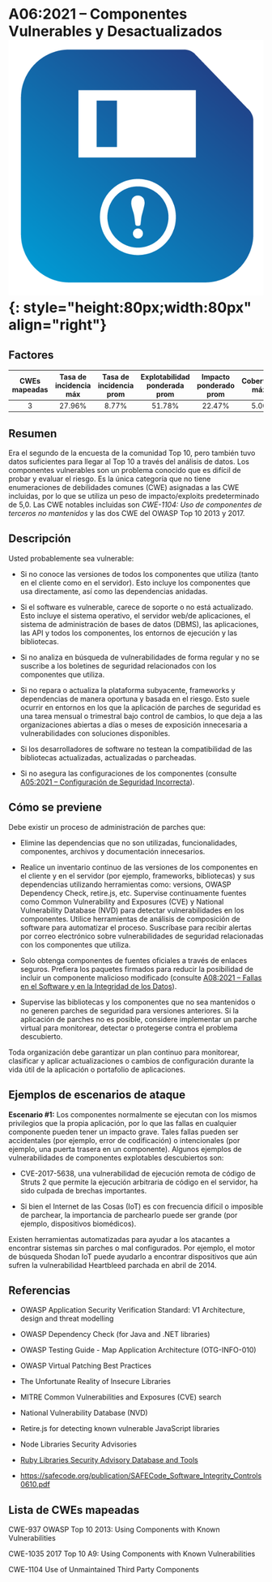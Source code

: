 # A06:2021 – Componentes Vulnerables y Desactualizados    ![icon](OWASP%20Top%2010/Top10/2021/docs/assets/TOP_10_Icons_Final_Vulnerable_Outdated_Components.png){: style="height:80px;width:80px" align="right"}

## Factores

| CWEs mapeadas | Tasa de incidencia máx | Tasa de incidencia prom | Explotabilidad ponderada prom| Impacto ponderado prom | Cobertura máx | Cobertura prom | Incidencias totales | Total CVEs |
|:-------------:|:--------------------:|:--------------------:|:--------------:|:--------------:|:----------------------:|:---------------------:|:-------------------:|:------------:|
| 3           | 27.96%             | 8.77%              | 51.78%       | 22.47%       | 5.00                 | 5.00                | 30,457            | 0          |

## Resumen

Era el segundo de la encuesta de la comunidad Top 10, pero también tuvo datos suficientes para llegar al Top 10 a través del análisis de datos. Los componentes vulnerables son un problema conocido que es difícil de probar y evaluar el riesgo. Es la única categoría que no tiene enumeraciones de debilidades comunes (CWE) asignadas a las CWE incluidas, por lo que se utiliza un peso de impacto/exploits predeterminado de 5,0. Las CWE notables incluidas son *CWE-1104: Uso de componentes de terceros no mantenidos* y las dos CWE del OWASP Top 10 2013 y 2017.

## Descripción

Usted probablemente sea vulnerable:

-   Si no conoce las versiones de todos los componentes que utiliza (tanto en el cliente como en el servidor). Esto incluye los componentes que usa directamente, así como las dependencias anidadas.

-   Si el software es vulnerable, carece de soporte o no está actualizado. Esto incluye el sistema operativo, el servidor web/de aplicaciones, el sistema de administración de bases de datos (DBMS), las aplicaciones, las API y todos los componentes, los entornos de ejecución y las bibliotecas.

-   Si no analiza en búsqueda de vulnerabilidades de forma regular y no se suscribe a los boletines de seguridad relacionados con los componentes que utiliza.

-   Si no repara o actualiza la plataforma subyacente, frameworks y dependencias de manera oportuna y basada en el riesgo. Esto suele ocurrir en entornos en los que la aplicación de parches de seguridad es una tarea mensual o trimestral bajo control de cambios, lo que deja a las organizaciones abiertas a días o meses de exposición innecesaria a vulnerabilidades con soluciones disponibles.

-   Si los desarrolladores de software no testean la compatibilidad de las bibliotecas actualizadas, actualizadas o parcheadas.

-   Si no asegura las configuraciones de los componentes (consulte [A05:2021 – Configuración de Seguridad Incorrecta](A05_2021-Security_Misconfiguration.es.md)).

## Cómo se previene

Debe existir un proceso de administración de parches que:

-   Elimine las dependencias que no son utilizadas, funcionalidades, componentes, archivos y documentación innecesarios.

-   Realice un inventario continuo de las versiones de los componentes en el cliente y en el servidor (por ejemplo, frameworks, bibliotecas) y sus dependencias utilizando herramientas como: versions, OWASP Dependency Check, retire.js, etc. Supervise continuamente fuentes como Common Vulnerability and Exposures (CVE) y National Vulnerability Database (NVD) para detectar vulnerabilidades en los componentes. Utilice herramientas de análisis de composición de software para automatizar el proceso. Suscríbase para recibir alertas por correo electrónico sobre vulnerabilidades de seguridad relacionadas con los componentes que utiliza.

-   Solo obtenga componentes de fuentes oficiales a través de enlaces seguros.
    Prefiera los paquetes firmados para reducir la posibilidad de incluir un componente malicioso modificado (consulte [A08:2021 – Fallas en el Software y en la Integridad de los Datos](A08_2021-Software_and_Data_Integrity_Failures.es.md)).

-   Supervise las bibliotecas y los componentes que no sea mantenidos o no generen parches de seguridad para versiones anteriores. Si la aplicación de parches no es posible, considere implementar un parche virtual para monitorear, detectar o protegerse contra el problema descubierto.

Toda organización debe garantizar un plan continuo para monitorear, clasificar y aplicar actualizaciones o cambios de configuración durante la vida útil de la aplicación o portafolio de aplicaciones.

## Ejemplos de escenarios de ataque

**Escenario #1:** Los componentes normalmente se ejecutan con los mismos privilegios que la propia aplicación, por lo que las fallas en cualquier componente pueden tener un impacto grave. Tales fallas pueden ser accidentales (por ejemplo, error de codificación) o intencionales (por ejemplo, una puerta trasera en un componente). Algunos ejemplos de vulnerabilidades de componentes explotables descubiertos son:

-   CVE-2017-5638, una vulnerabilidad de ejecución remota de código de Struts 2 que permite la ejecución arbitraria de código en el servidor, ha sido culpada de brechas importantes.

-   Si bien el Internet de las Cosas (IoT) es con frecuencia difícil o imposible de parchear, la importancia de parchearlo puede ser grande (por ejemplo, dispositivos biomédicos).

Existen herramientas automatizadas para ayudar a los atacantes a encontrar sistemas sin parches o mal configurados. Por ejemplo, el motor de búsqueda Shodan IoT puede ayudarlo a encontrar dispositivos que aún sufren la vulnerabilidad Heartbleed parchada en abril de 2014.

## Referencias

-   OWASP Application Security Verification Standard: V1 Architecture,
    design and threat modelling

-   OWASP Dependency Check (for Java and .NET libraries)

-   OWASP Testing Guide - Map Application Architecture (OTG-INFO-010)

-   OWASP Virtual Patching Best Practices

-   The Unfortunate Reality of Insecure Libraries

-   MITRE Common Vulnerabilities and Exposures (CVE) search

-   National Vulnerability Database (NVD)

-   Retire.js for detecting known vulnerable JavaScript libraries

-   Node Libraries Security Advisories

-   [Ruby Libraries Security Advisory Database and Tools]()

-   https://safecode.org/publication/SAFECode_Software_Integrity_Controls0610.pdf

## Lista de CWEs mapeadas 

CWE-937 OWASP Top 10 2013: Using Components with Known Vulnerabilities

CWE-1035 2017 Top 10 A9: Using Components with Known Vulnerabilities

CWE-1104 Use of Unmaintained Third Party Components
